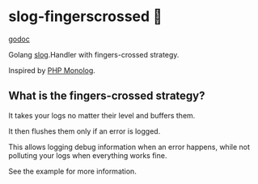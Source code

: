 # slog-fingerscrossed 🤞

[godoc](https://pkg.go.dev/github.com/hectorj/slog-fingerscrossed)

Golang [slog](https://golang.google.cn/pkg/log/slog/).Handler with fingers-crossed strategy.

Inspired by [PHP Monolog](https://seldaek.github.io/monolog/).

## What is the fingers-crossed strategy?

It takes your logs no matter their level and buffers them.

It then flushes them only if an error is logged.

This allows logging debug information when an error happens, while not polluting your logs when everything works fine.

See the example for more information.
